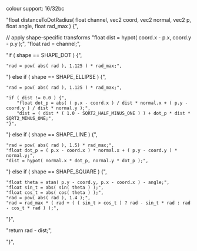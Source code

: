colour support: 16/32bc

"float distanceToDotRadius( float channel, vec2 coord, vec2 normal, vec2 p, float angle, float rad_max ) {",

// apply shape-specific transforms
"float dist = hypot( coord.x - p.x, coord.y - p.y );",
"float rad = channel;",

"if ( shape == SHAPE_DOT ) {",

	"rad = pow( abs( rad ), 1.125 ) * rad_max;",

"} else if ( shape == SHAPE_ELLIPSE ) {",

	"rad = pow( abs( rad ), 1.125 ) * rad_max;",

	"if ( dist != 0.0 ) {",
		"float dot_p = abs( ( p.x - coord.x ) / dist * normal.x + ( p.y - coord.y ) / dist * normal.y );",
		"dist = ( dist * ( 1.0 - SQRT2_HALF_MINUS_ONE ) ) + dot_p * dist * SQRT2_MINUS_ONE;",
	"}",

"} else if ( shape == SHAPE_LINE ) {",

	"rad = pow( abs( rad ), 1.5) * rad_max;",
	"float dot_p = ( p.x - coord.x ) * normal.x + ( p.y - coord.y ) * normal.y;",
	"dist = hypot( normal.x * dot_p, normal.y * dot_p );",

"} else if ( shape == SHAPE_SQUARE ) {",

	"float theta = atan( p.y - coord.y, p.x - coord.x ) - angle;",
	"float sin_t = abs( sin( theta ) );",
	"float cos_t = abs( cos( theta ) );",
	"rad = pow( abs( rad ), 1.4 );",
	"rad = rad_max * ( rad + ( ( sin_t > cos_t ) ? rad - sin_t * rad : rad - cos_t * rad ) );",

"}",

"return rad - dist;",

"}",
